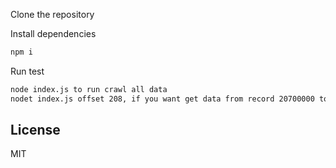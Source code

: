 Clone the repository

Install dependencies
```bash
npm i 
```

Run test
```bash
node index.js to run crawl all data
nodet index.js offset 208, if you want get data from record 20700000 to record 20800000 
```

## License

MIT